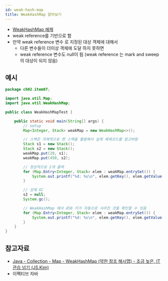 ```yaml
---
id: weak-hash-map
title: WeakHashMap 알아보기
---
```


- [WeakHashMap 예제](https://github.com/DaehunGwak/study-java/tree/main/effective-java/src/ch02/item07/WeakHashMapTest.java)
- weak reference를 기반으로 함
- 만약 weak reference 변수 로 지정된 대상 객체에 대해서
  - 다른 변수들이 더이상 객체에 도달 하지 못하면
  - weak reference 변수도 null이 됨 (weak reference 는 mark and sweep 의 대상이 되지 않음)

## 예시

```java
package ch02.item07;

import java.util.Map;
import java.util.WeakHashMap;

public class WeakHashMapTest {

    public static void main(String[] args) {
        // setup
        Map<Integer, Stack> weakMap = new WeakHashMap<>();

        // 스택은 자체적으로 짠 스택을 활용해서 실제 예제코드를 참고바람
        Stack s1 = new Stack();
        Stack s2 = new Stack();
        weakMap.put(20, s1);
        weakMap.put(450, s2);

        // 정상적으로 2개 출력
        for (Map.Entry<Integer, Stack> elem : weakMap.entrySet()) {
            System.out.printf("%d: %s\n", elem.getKey(), elem.getValue());
        }

        // 강제 GC
        s2 = null;
        System.gc();

        // WeakHashMap 에서 450 키가 자동으로 사라진 것을 확인할 수 있음
        for (Map.Entry<Integer, Stack> elem : weakMap.entrySet()) {
            System.out.printf("%d: %s\n", elem.getKey(), elem.getValue());
        }
    }
}
```

## 참고자료

- [Java - Collection - Map - WeakHashMap (약한 참조 해시맵) - 조금 늦은, IT 관습 넘기 (JS.Kim)](http://blog.breakingthat.com/2018/08/26/java-collection-map-weakhashmap/)
- 이펙티브 자바
